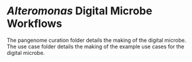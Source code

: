 # *Alteromonas* Digital Microbe Workflows

The pangenome curation folder details the making of the digital microbe. The use case folder details the making of the example use cases for the digital microbe. 